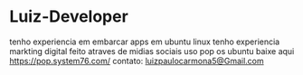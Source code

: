# Luiz-Developer
tenho experiencia em embarcar apps em ubuntu linux
tenho experiencia markting digital feito atraves de midias sociais
uso pop os ubuntu baixe aqui https://pop.system76.com/
contato: luizpaulocarmona5@Gmail.com
